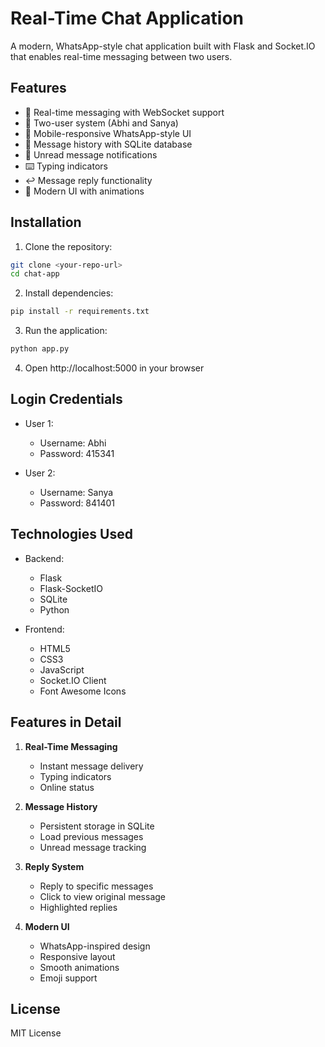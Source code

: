# Real-Time Chat Application

A modern, WhatsApp-style chat application built with Flask and Socket.IO that enables real-time messaging between two users.

## Features

- 💬 Real-time messaging with WebSocket support
- 👤 Two-user system (Abhi and Sanya)
- 📱 Mobile-responsive WhatsApp-style UI
- 💾 Message history with SQLite database
- 🔔 Unread message notifications
- ⌨️ Typing indicators
- ↩️ Message reply functionality
- 🎨 Modern UI with animations

## Installation

1. Clone the repository:
```bash
git clone <your-repo-url>
cd chat-app
```

2. Install dependencies:
```bash
pip install -r requirements.txt
```

3. Run the application:
```bash
python app.py
```

4. Open http://localhost:5000 in your browser

## Login Credentials

- User 1:
  - Username: Abhi
  - Password: 415341

- User 2:
  - Username: Sanya
  - Password: 841401

## Technologies Used

- Backend:
  - Flask
  - Flask-SocketIO
  - SQLite
  - Python

- Frontend:
  - HTML5
  - CSS3
  - JavaScript
  - Socket.IO Client
  - Font Awesome Icons

## Features in Detail

1. **Real-Time Messaging**
   - Instant message delivery
   - Typing indicators
   - Online status

2. **Message History**
   - Persistent storage in SQLite
   - Load previous messages
   - Unread message tracking

3. **Reply System**
   - Reply to specific messages
   - Click to view original message
   - Highlighted replies

4. **Modern UI**
   - WhatsApp-inspired design
   - Responsive layout
   - Smooth animations
   - Emoji support

## License

MIT License
